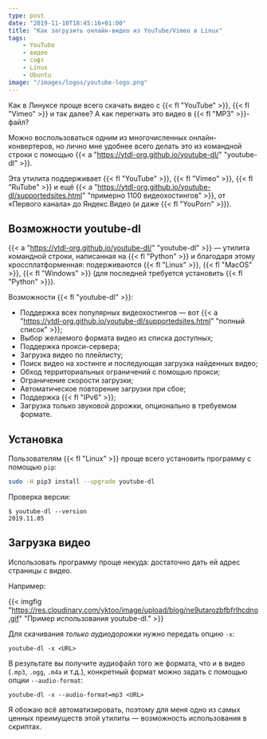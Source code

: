 ```yaml
---
type: post
date: "2019-11-10T18:45:16+01:00"
title: "Как загрузить онлайн-видео из YouTube/Vimeo в Linux"
tags:
    - YouTube
    - видео
    - софт
    - Linux
    - Ubuntu
image: "/images/logos/youtube-logo.png"
---
```


Как в Линуксе проще всего скачать видео с {{< fl "YouTube" >}}, {{< fl "Vimeo" >}} и так далее? А как перегнать это видео в {{< fl "MP3" >}}-файл?

Можно воспользоваться одним из многочисленных онлайн-конвертеров, но лично мне удобнее всего делать это из командной строки с помощью {{< a "https://ytdl-org.github.io/youtube-dl/" "youtube-dl" >}}.

Эта утилита поддерживает {{< fl "YouTube" >}}, {{< fl "Vimeo" >}}, {{< fl "RuTube" >}} и ещё {{< a "https://ytdl-org.github.io/youtube-dl/supportedsites.html" "примерно 1100 видеохостингов" >}}, от «Первого канала» до Яндекс.Видео (и даже {{< fl "YouPorn" >}}).

<!--more-->

## Возможности youtube-dl

{{< a "https://ytdl-org.github.io/youtube-dl/" "youtube-dl" >}} — утилита командной строки, написанная на {{< fl "Python" >}} и благодаря этому кроссплатформенная: подерживаются {{< fl "Linux" >}}, {{< fl "MacOS" >}}, {{< fl "Windows" >}} (для последней требуется установить {{< fl "Python" >}}).

Возможности {{< fl "youtube-dl" >}}:

* Поддержка всех популярных видеохостингов — вот {{< a "https://ytdl-org.github.io/youtube-dl/supportedsites.html" "полный список" >}};
* Выбор желаемого формата видео из списка доступных;
* Поддержка прокси-сервера;
* Загрузка видео по плейлисту;
* Поиск видео на хостинге и последующая загрузка найденных видео;
* Обход территориальных ограничений с помощью прокси;
* Ограничение скорости загрузки;
* Автоматическое повторение загрузки при сбое;
* Поддержка {{< fl "IPv6" >}};
* Загрузка только звуковой дорожки, опционально в требуемом формате.

## Установка

Пользователям {{< fl "Linux" >}} проще всего установить программу с помощью `pip`:

```bash
sudo -H pip3 install --upgrade youtube-dl
```

Проверка версии:

```
$ youtube-dl --version
2019.11.05
```

## Загрузка видео

Использовать программу проще некуда: достаточно дать ей адрес страницы с видео.

Например:

{{< imgfig "https://res.cloudinary.com/yktoo/image/upload/blog/ne9utarozbfbfrlhcdno.gif" "Пример использования youtube-dl." >}}

Для скачивания *только аудиодорожки* нужно передать опцию `-x`:

```
youtube-dl -x <URL>
```

В результате вы получите аудиофайл того же формата, что и в видео (`.mp3`, `.ogg`, `.m4a` и т.д.), конкретный формат можно задать с помощью опции `--audio-format`:

```
youtube-dl -x --audio-format=mp3 <URL>
```

Я обожаю всё автоматизировать, поэтому для меня одно из самых ценных преимуществ этой утилиты — возможность использования в скриптах.